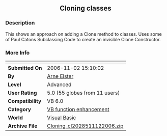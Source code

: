 ﻿<div align="center">

## Cloning classes


</div>

### Description

This shows an approach on adding a Clone method to classes. Uses some of Paul Catons Subclassing Code to create an invisible Clone Constructor.
 
### More Info
 


<span>             |<span>
---                |---
**Submitted On**   |2006-11-02 15:10:02
**By**             |[Arne Elster](https://github.com/Planet-Source-Code/PSCIndex/blob/master/ByAuthor/arne-elster.md)
**Level**          |Advanced
**User Rating**    |5.0 (55 globes from 11 users)
**Compatibility**  |VB 6\.0
**Category**       |[VB function enhancement](https://github.com/Planet-Source-Code/PSCIndex/blob/master/ByCategory/vb-function-enhancement__1-25.md)
**World**          |[Visual Basic](https://github.com/Planet-Source-Code/PSCIndex/blob/master/ByWorld/visual-basic.md)
**Archive File**   |[Cloning\_cl2028511122006\.zip](https://github.com/Planet-Source-Code/arne-elster-cloning-classes__1-66973/archive/master.zip)








